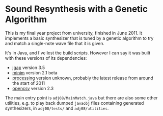 Sound Resynthesis with a Genetic Algorithm
==========================================

This is my final year project from university, finished in June 2011. It
implements a basic synthesizer that is tuned by a genetic algorithm to
try and match a single-note wave file that it is given.

It's in Java, and I've lost the build scripts. However I can say it was built
with these versions of its dependencies:

* [jgap](http://jgap.sourceforge.net/) version 3.5
* [minim](https://github.com/ddf/Minim) version 2.1 beta
* [processing](https://processing.org/) version unknown, probably the latest
  release from around the start of 2011
* [opencsv](http://opencsv.sourceforge.net/) version 2.3

The main entry point is `adj08/MainMatch.java` but there are also some other
utilities, e.g. to play back dumped `javaobj` files containing generated
synthesizers, in `adj08/tests/` and `adj08/utilities`.
